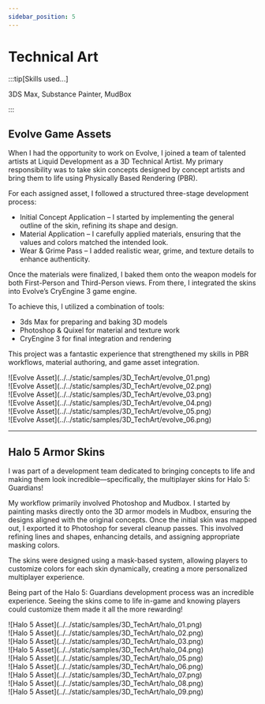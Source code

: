 ```yaml
---
sidebar_position: 5
---
```


# Technical Art

:::tip[Skills used...]

3DS Max, Substance Painter, MudBox

:::

## Evolve Game Assets

When I had the opportunity to work on Evolve, I joined a team of talented artists at Liquid Development as a 3D Technical Artist. My primary responsibility was to take skin concepts designed by concept artists and bring them to life using Physically Based Rendering (PBR).

For each assigned asset, I followed a structured three-stage development process:

- Initial Concept Application – I started by implementing the general outline of the skin, refining its shape and design.
- Material Application – I carefully applied materials, ensuring that the values and colors matched the intended look.
- Wear & Grime Pass – I added realistic wear, grime, and texture details to enhance authenticity.

Once the materials were finalized, I baked them onto the weapon models for both First-Person and Third-Person views. From there, I integrated the skins into Evolve’s CryEngine 3 game engine.

To achieve this, I utilized a combination of tools:

- 3ds Max for preparing and baking 3D models
- Photoshop & Quixel for material and texture work
- CryEngine 3 for final integration and rendering

This project was a fantastic experience that strengthened my skills in PBR workflows, material authoring, and game asset integration.

<div class="responsive"><div class="gallery">![Evolve Asset](../../static/samples/3D_TechArt/evolve_01.png)</div></div>
<div class="responsive"><div class="gallery">![Evolve Asset](../../static/samples/3D_TechArt/evolve_02.png)</div></div>
<div class="responsive"><div class="gallery">![Evolve Asset](../../static/samples/3D_TechArt/evolve_03.png)</div></div>
<div class="responsive"><div class="gallery">![Evolve Asset](../../static/samples/3D_TechArt/evolve_04.png)</div></div>
<div class="responsive"><div class="gallery">![Evolve Asset](../../static/samples/3D_TechArt/evolve_05.png)</div></div>
<div class="responsive"><div class="gallery">![Evolve Asset](../../static/samples/3D_TechArt/evolve_06.png)</div></div>

---

## Halo 5 Armor Skins

I was part of a development team dedicated to bringing concepts to life and making them look incredible—specifically, the multiplayer skins for Halo 5: Guardians!

My workflow primarily involved Photoshop and Mudbox. I started by painting masks directly onto the 3D armor models in Mudbox, ensuring the designs aligned with the original concepts. Once the initial skin was mapped out, I exported it to Photoshop for several cleanup passes. This involved refining lines and shapes, enhancing details, and assigning appropriate masking colors.

The skins were designed using a mask-based system, allowing players to customize colors for each skin dynamically, creating a more personalized multiplayer experience.

Being part of the Halo 5: Guardians development process was an incredible experience. Seeing the skins come to life in-game and knowing players could customize them made it all the more rewarding!

<div class="responsive"><div class="gallery">![Halo 5 Asset](../../static/samples/3D_TechArt/halo_01.png)</div></div>
<div class="responsive"><div class="gallery">![Halo 5 Asset](../../static/samples/3D_TechArt/halo_02.png)</div></div>
<div class="responsive"><div class="gallery">![Halo 5 Asset](../../static/samples/3D_TechArt/halo_03.png)</div></div>
<div class="responsive"><div class="gallery">![Halo 5 Asset](../../static/samples/3D_TechArt/halo_04.png)</div></div>
<div class="responsive"><div class="gallery">![Halo 5 Asset](../../static/samples/3D_TechArt/halo_05.png)</div></div>
<div class="responsive"><div class="gallery">![Halo 5 Asset](../../static/samples/3D_TechArt/halo_06.png)</div></div>
<div class="responsive"><div class="gallery">![Halo 5 Asset](../../static/samples/3D_TechArt/halo_07.png)</div></div>
<div class="responsive"><div class="gallery">![Halo 5 Asset](../../static/samples/3D_TechArt/halo_08.png)</div></div>
<div class="responsive"><div class="gallery">![Halo 5 Asset](../../static/samples/3D_TechArt/halo_09.png)</div></div>

